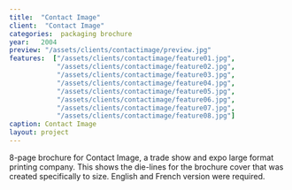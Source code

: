 ```yaml
---
title:  "Contact Image"
client:  "Contact Image"
categories:  packaging brochure
year:   2004
preview: "/assets/clients/contactimage/preview.jpg"
features:  ["/assets/clients/contactimage/feature01.jpg",
            "/assets/clients/contactimage/feature02.jpg",
            "/assets/clients/contactimage/feature03.jpg",
            "/assets/clients/contactimage/feature04.jpg",
            "/assets/clients/contactimage/feature05.jpg",
            "/assets/clients/contactimage/feature06.jpg",
            "/assets/clients/contactimage/feature07.jpg",
            "/assets/clients/contactimage/feature08.jpg"]
caption: Contact Image             
layout: project
---
```

8-page brochure for Contact Image, a trade show and expo large format printing company. This shows the die-lines for the brochure cover that was created specifically to size. English and French version were required.
